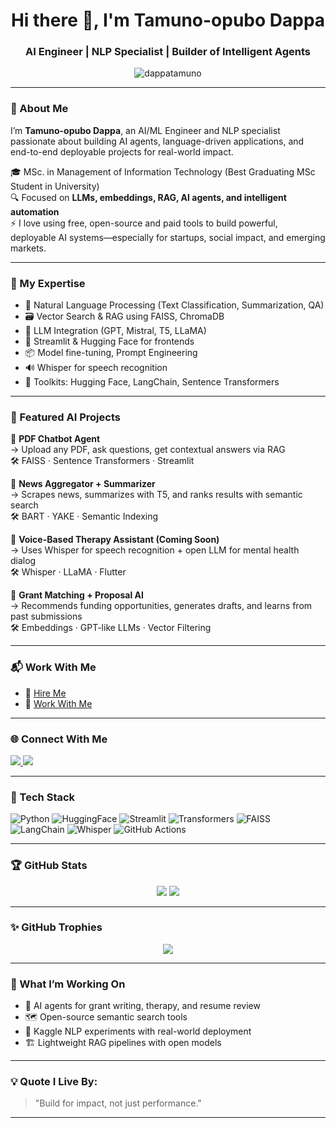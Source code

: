 <h1 align="center">Hi there 👋, I'm Tamuno-opubo Dappa</h1>
<h3 align="center">AI Engineer | NLP Specialist | Builder of Intelligent Agents</h3>

<p align="center">
  <img src="https://komarev.com/ghpvc/?username=dappatamuno&label=Profile%20views&color=blue&style=flat" alt="dappatamuno" />
</p>

---

### 💬 About Me

I’m **Tamuno-opubo Dappa**, an AI/ML Engineer and NLP specialist passionate about building AI agents, language-driven applications, and end-to-end deployable projects for real-world impact.

🎓 MSc. in Management of Information Technology (Best Graduating MSc Student in University)  
🔍 Focused on **LLMs, embeddings, RAG, AI agents, and intelligent automation**  
⚡ I love using free, open-source and paid tools to build powerful, deployable AI systems—especially for startups, social impact, and emerging markets.

---

### 🧠 My Expertise

- 📝 Natural Language Processing (Text Classification, Summarization, QA)
- 🗃️ Vector Search & RAG using FAISS, ChromaDB
- 🤖 LLM Integration (GPT, Mistral, T5, LLaMA)
- 🎯 Streamlit & Hugging Face for frontends
- 📦 Model fine-tuning, Prompt Engineering
- 🔊 Whisper for speech recognition
- 🧰 Toolkits: Hugging Face, LangChain, Sentence Transformers

---

### 🚀 Featured AI Projects

🔹 **PDF Chatbot Agent**  
→ Upload any PDF, ask questions, get contextual answers via RAG  
🛠️ FAISS · Sentence Transformers · Streamlit

🔹 **News Aggregator + Summarizer**  
→ Scrapes news, summarizes with T5, and ranks results with semantic search  
🛠️ BART · YAKE · Semantic Indexing

🔹 **Voice-Based Therapy Assistant (Coming Soon)**  
→ Uses Whisper for speech recognition + open LLM for mental health dialog  
🛠️ Whisper · LLaMA · Flutter

🔹 **Grant Matching + Proposal AI**  
→ Recommends funding opportunities, generates drafts, and learns from past submissions  
🛠️ Embeddings · GPT-like LLMs · Vector Filtering

---

### 📬 Work With Me

- 💼 [Hire Me](mailto:dappatamunoopubo@gmail.com?subject=AI%20Collaboration)
- 🤝 [Work With Me](mailto:dappatamunoopubo@gmail.com?subject=Let's%20Build%20AI%20Together)

---

### 🌐 Connect With Me

<p align="left">
  <a href="https://github.com/dappatamuno" target="_blank">
    <img src="https://img.shields.io/github/followers/dappatamuno?label=GitHub&style=social" />
  </a>
  <a href="mailto:dappatamunoopubo@gmail.com">
    <img src="https://img.shields.io/badge/email-Dappa-blue?style=flat&logo=gmail" />
  </a>
</p>

---

### 🧰 Tech Stack

![Python](https://img.shields.io/badge/Python-3776AB?style=for-the-badge&logo=python&logoColor=white)
![HuggingFace](https://img.shields.io/badge/HuggingFace-FFD21F?style=for-the-badge&logo=hugging-face&logoColor=black)
![Streamlit](https://img.shields.io/badge/Streamlit-FF4B4B?style=for-the-badge&logo=streamlit&logoColor=white)
![Transformers](https://img.shields.io/badge/Transformers-555?style=for-the-badge&logo=data:image/svg+xml;base64,...&logoColor=white)
![FAISS](https://img.shields.io/badge/FAISS-blue?style=for-the-badge)
![LangChain](https://img.shields.io/badge/LangChain-gray?style=for-the-badge)
![Whisper](https://img.shields.io/badge/Whisper-black?style=for-the-badge)
![GitHub Actions](https://img.shields.io/badge/GitHub%20Actions-2088FF?style=for-the-badge&logo=github-actions&logoColor=white)

---

### 🏆 GitHub Stats

<p align="center">
  <img src="https://github-readme-stats.vercel.app/api?username=dappatamuno&show_icons=true&theme=radical" />
  <img src="https://github-readme-streak-stats.herokuapp.com?user=dappatamuno&theme=radical&date_format=M%20j%5B%2C%20Y%5D" />
</p>

---

### ✨ GitHub Trophies

<p align="center">
  <img src="https://github-profile-trophy.vercel.app/?username=dappatamuno&theme=algolia&no-bg=true&no-frame=true" />
</p>

---

### 🚧 What I’m Working On

- 🧱 AI agents for grant writing, therapy, and resume review
- 🗺️ Open-source semantic search tools
- 🧪 Kaggle NLP experiments with real-world deployment
- 🏗️ Lightweight RAG pipelines with open models

---

### 💡 Quote I Live By:
> "Build for impact, not just performance."

---
